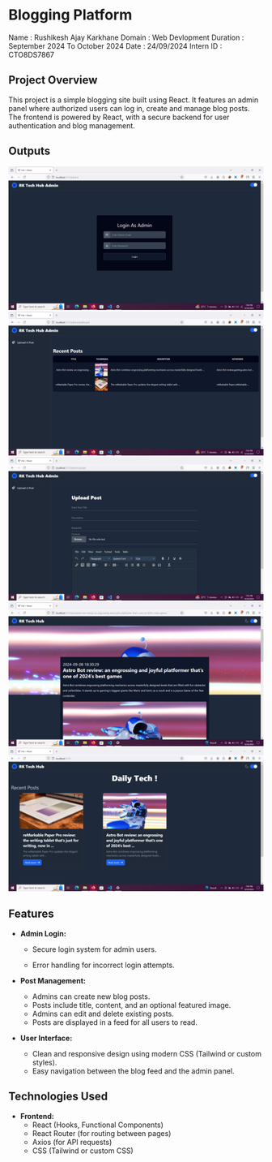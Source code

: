 # Blogging Platform
Name : Rushikesh Ajay Karkhane
Domain : Web Devlopment
Duration : September 2024 To October 2024
Date : 24/09/2024
Intern ID : CTO8DS7867
## Project Overview

This project is a simple blogging site built using React. It features an admin panel where authorized users can log in, create and manage blog posts. The frontend is powered by React, with a secure backend for user authentication and blog management.
## Outputs
![Admin Login](./results/adminpanel.png)
![Admin Dashboard](./results/admindashboard.png)
![Admin Post Upload Page](./results/postupload.png)
![Blog Page](./results/blogpage.png)
![Homepage](./results/homepage.png)

## Features

- **Admin Login:**
  - Secure login system for admin users.

  - Error handling for incorrect login attempts.

- **Post Management:**
  - Admins can create new blog posts.
  - Posts include title, content, and an optional featured image.
  - Admins can edit and delete existing posts.
  - Posts are displayed in a feed for all users to read.

- **User Interface:**
  - Clean and responsive design using modern CSS (Tailwind or custom styles).
  - Easy navigation between the blog feed and the admin panel.

## Technologies Used

- **Frontend:**
  - React (Hooks, Functional Components)
  - React Router (for routing between pages)
  - Axios (for API requests)
  - CSS (Tailwind or custom CSS)

